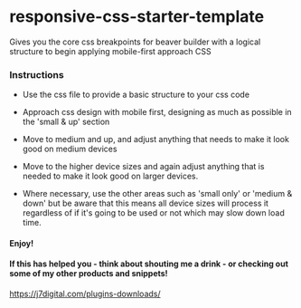 # responsive-css-starter-template
Gives you the core css breakpoints for beaver builder with a logical structure to begin applying mobile-first approach CSS

### Instructions
* Use the css file to provide a basic structure to your css code
* Approach css design with mobile first, designing as much as possible in the 'small & up' section
* Move to medium and up, and adjust anything that needs to make it look good on medium devices
* Move to the higher device sizes and again adjust anything that is needed to make it look good on larger devices.

* Where necessary, use the other areas such as 'small only' or 'medium & down' but be aware that this means all device sizes will process it regardless of if it's going to be used or not which may slow down load time.


#### Enjoy!
#### If this has helped you - think about shouting me a drink - or checking out some of my other products and snippets!

https://j7digital.com/plugins-downloads/
